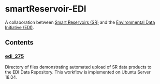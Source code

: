 # smartReservoir-EDI

A collaboration between [Smart Reservoirs (SR)](http://smartreservoir.org) and the [Environmental Data Initiative (EDI)](https://environmentaldatainitiative.org).

## Contents

### [edi_275](https://github.com/clnsmth/smartReservoir-EDI/tree/master/edi_275)

Directory of files demonstrating automated upload of SR data products to the EDI Data Repository. This workflow is implemented on Ubuntu Server 18.04.
